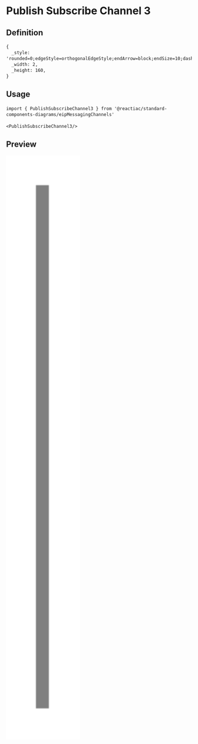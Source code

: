 # Publish Subscribe Channel 3

## Definition

```
{
  _style: 'rounded=0;edgeStyle=orthogonalEdgeStyle;endArrow=block;endSize=10;dashed=0;html=1;strokeColor=#808080;strokeWidth=2;',
  _width: 2,
  _height: 160,
}
```

## Usage

```
import { PublishSubscribeChannel3 } from '@reactiac/standard-components-diagrams/eipMessagingChannels'

<PublishSubscribeChannel3/>
```

## Preview

<img src="./publish-subscribe-channel-3.png" width="200"/>
